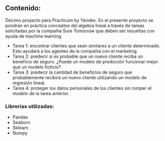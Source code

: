 ## Contenido:

Décimo proyecto para Practicum by Yandex. En el presente proyecto se pondrán en práctica conceptos del algebra lineal a través de tareas solicitadas por la compañía 
Sure Tomorrow que deben ser resueltas con ayuda de machine learning.

- Tarea 1: encontrar clientes que sean similares a un cliente determinado. Esto ayudará a los agentes de la compañía con el marketing.
- Tarea 2: predecir si es probable que un nuevo cliente reciba un beneficio de seguro. ¿Puede un modelo de predicción funcionar mejor que un modelo ficticio?
- Tarea 3: predecir la cantidad de beneficios de seguro que probablemente recibirá un nuevo cliente utilizando un modelo de regresión lineal.
- Tarea 4: proteger los datos personales de los clientes sin romper el modelo de la tarea anterior.

### Librerías utilizadas:
- Pandas
- Seaborn
- Sklearn
- Numpy
